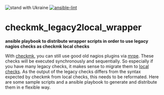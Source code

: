 ![stand with Ukraine](https://badgen.net/badge/stand%20with/UKRAINE/?color=0057B8&labelColor=FFD700)
[![ansible-lint](https://github.com/zerwes/checkmk_legacy2local_wrapper/actions/workflows/lint.yml/badge.svg)](https://github.com/zerwes/checkmk_legacy2local_wrapper/actions/workflows/lint.yml)

# checkmk_legacy2local_wrapper
**ansible playbook to distribute wrapper scripts in order to use legacy nagios checks as checkmk local checks**

With [checkmk](https://docs.checkmk.com), you can still use good old nagios plugins via [mrpe](https://docs.checkmk.com/latest/en/agent_linux.html#mrpe).
These checks will be executed synchronously and sequentially.
So especially if you have many legacy checks, it makes sense to migrate them to [local checks](https://docs.checkmk.com/latest/en/localchecks.html).
As the output of the legacy checks differs from the syntax expected by checkmk from local checks, this needs to be reformated.
Here are some sample scripts and a ansible playbook to generate and distribute them in e flexible way.

